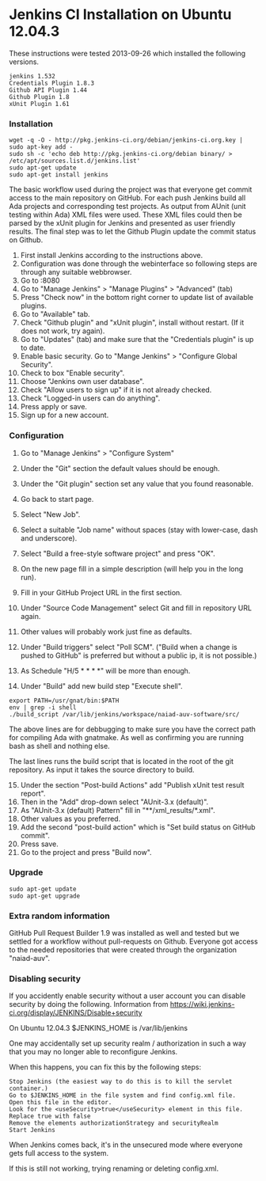 Jenkins CI Installation on Ubuntu 12.04.3
=========================================
These instructions were tested 2013-09-26 which installed the following
versions.

```
jenkins 1.532
Credentials Plugin 1.8.3
Github API Plugin 1.44
Github Plugin 1.8
xUnit Plugin 1.61
```

### Installation
```
wget -q -O - http://pkg.jenkins-ci.org/debian/jenkins-ci.org.key | sudo apt-key add -
sudo sh -c 'echo deb http://pkg.jenkins-ci.org/debian binary/ > /etc/apt/sources.list.d/jenkins.list'
sudo apt-get update
sudo apt-get install jenkins
```

The basic workflow used during the project was that everyone get commit access
to the main repository on GitHub. For each push Jenkins build all Ada projects
and corresponding test projects. As output from AUnit (unit testing within Ada)
XML files were used. These XML files could then be parsed by the xUnit plugin
for Jenkins and presented as user friendly results. The final step was to let
the Github Plugin update the commit status on Github.

1. First install Jenkins according to the instructions above.
2. Configuration was done through the webinterface so following steps are
through any suitable webbrowser.
3. Go to <domain>:8080
4. Go to "Manage Jenkins" > "Manage Plugins" > "Advanced" (tab)
5. Press "Check now" in the bottom right corner to update list of available plugins.
6. Go to "Available" tab.
7. Check "Github plugin" and "xUnit plugin", install without restart.
(If it does not work, try again).
8. Go to "Updates" (tab) and make sure that the "Credentials plugin" is up to date.
9. Enable basic security. Go to "Mange Jenkins" > "Configure Global Security".
10. Check to box "Enable security".
11. Choose "Jenkins own user database".
12. Check "Allow users to sign up" if it is not already checked.
13. Check "Logged-in users can do anything".
14. Press apply or save.
15. Sign up for a new account.

### Configuration
1. Go to "Manage Jenkins" > "Configure System"
2. Under the "Git" section the default values should be enough.
3. Under the "Git plugin" section set any value that you found reasonable.

4. Go back to start page.
5. Select "New Job".
6. Select a suitable "Job name" without spaces (stay with lower-case, dash and underscore).
7. Select "Build a free-style software project" and press "OK".
8. On the new page fill in a simple description (will help you in the long run).
9. Fill in your GitHub Project URL in the first section.
10. Under "Source Code Management" select Git and fill in repository URL again.
11. Other values will probably work just fine as defaults.
12. Under "Build triggers" select "Poll SCM".
("Build when a change is pushed to GitHub" is preferred but without a public ip,
it is not possible.)
13. As Schedule "H/5 * * * *" will be more than enough.
14. Under "Build" add new build step "Execute shell".

```
export PATH=/usr/gnat/bin:$PATH
env | grep -i shell
./build_script /var/lib/jenkins/workspace/naiad-auv-software/src/
```
The above lines are for debbugging to make sure you have the correct path
for compiling Ada with gnatmake. As well as confirming you are running bash
as shell and nothing else.

The last lines runs the build script that is located in the root of the
git repository. As input it takes the source directory to build.

15. Under the section "Post-build Actions" add "Publish xUnit test result report".
16. Then in the "Add" drop-down select "AUnit-3.x (default)".
17. As "AUnit-3.x (default) Pattern" fill in "**/xml_results/*.xml".
18. Other values as you preferred.
19. Add the second "post-build action" which is "Set build status on GitHub commit".
20. Press save.
21. Go to the project and press "Build now".

### Upgrade
```
sudo apt-get update
sudo apt-get upgrade
```

### Extra random information
GitHub Pull Request Builder 1.9 was installed as well and tested but we settled
for a workflow without pull-requests on Github. Everyone got access to the
needed repositories that were created through the organization "naiad-auv".

### Disabling security
If you accidently enable security without a user account you can disable security
by doing the following. Information from
https://wiki.jenkins-ci.org/display/JENKINS/Disable+security

On Ubuntu 12.04.3 $JENKINS_HOME is /var/lib/jenkins

One may accidentally set up security realm / authorization in such a way that
you may no longer able to reconfigure Jenkins.

When this happens, you can fix this by the following steps:

    Stop Jenkins (the easiest way to do this is to kill the servlet container.)
    Go to $JENKINS_HOME in the file system and find config.xml file.
    Open this file in the editor.
    Look for the <useSecurity>true</useSecurity> element in this file.
    Replace true with false
    Remove the elements authorizationStrategy and securityRealm
    Start Jenkins

When Jenkins comes back, it's in the unsecured mode where everyone
gets full access to the system.

If this is still not working, trying renaming or deleting config.xml.
